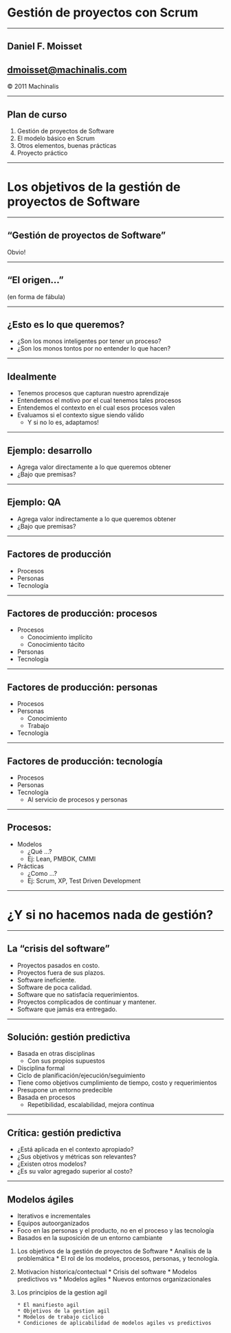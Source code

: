 # Gestión de proyectos con Scrum

----

## Daniel F. Moisset

## dmoisset@machinalis.com

© 2011 Machinalis

----

## Plan de curso

1. Gestión de proyectos de Software
2. El modelo básico en Scrum
3. Otros elementos, buenas prácticas
4. Proyecto práctico

----

# Los objetivos de la gestión de proyectos de Software

----

## “Gestión de proyectos de Software”

Obvio!

----

## “El origen...”

(en forma de fábula)

----

## ¿Esto es lo que queremos?

 * ¿Son los monos inteligentes por tener un proceso?
 * ¿Son los monos tontos por no entender lo que hacen?

----

## Idealmente

 * Tenemos procesos que capturan nuestro aprendizaje
 * Entendemos el motivo por el cual tenemos tales procesos
 * Entendemos el contexto en el cual esos procesos valen
 * Evaluamos si el contexto sigue siendo válido
    * Y si no lo es, adaptamos!

----

## Ejemplo: desarrollo

 * Agrega valor directamente a lo que queremos obtener
 * ¿Bajo que premisas?

----

## Ejemplo: QA

 * Agrega valor indirectamente a lo que queremos obtener
 * ¿Bajo que premisas?

----

## Factores de producción

 * Procesos 
 * Personas
 * Tecnología

----

## Factores de producción: procesos

 * Procesos 
    * Conocimiento implícito
    * Conocimiento tácito
 * Personas
 * Tecnología

----

## Factores de producción: personas

 * Procesos 
 * Personas
    * Conocimiento
    * Trabajo
 * Tecnología

----

## Factores de producción: tecnología

 * Procesos 
 * Personas
 * Tecnología
    * Al servicio de procesos y personas

----
## Procesos:

 * Modelos
    * ¿Qué ...?
    * Ej: Lean, PMBOK, CMMI
 * Prácticas
    * ¿Como ...?
    * Ej: Scrum, XP, Test Driven Development

----
# ¿Y si no hacemos nada de gestión?

----

## La “crisis del software”

 * Proyectos pasados en costo.
 * Proyectos fuera de sus plazos.
 * Software ineficiente.
 * Software de poca calidad.
 * Software que no satisfacía requerimientos.
 * Proyectos complicados de continuar y mantener.
 * Software que jamás era entregado.

----
## Solución: gestión predictiva

 * Basada en otras disciplinas
    * Con sus propios supuestos
 * Disciplina formal
 * Ciclo de planificación/ejecución/seguimiento
 * Tiene como objetivos cumplimiento de tiempo, costo y requerimientos
 * Presupone un entorno predecible
 * Basada en procesos
    * Repetibilidad, escalabilidad, mejora contínua

----
## Crítica: gestión predictiva

 * ¿Está aplicada en el contexto apropiado?
 * ¿Sus objetivos y métricas son relevantes?
 * ¿Existen otros modelos?
 * ¿Es su valor agregado superior al costo?

----
## Modelos ágiles

 * Iterativos e incrementales
 * Equipos autoorganizados
 * Foco en las personas y el producto, no en el proceso y las tecnología
 * Basados en la suposición de un entorno cambiante
 

1. Los objetivos de la gestión de proyectos de Software
       * Analisis de la problemática
       * El rol de los modelos, procesos, personas, y tecnología.
2. Motivacion historica/contectual
       * Crisis del software
       * Modelos predictivos vs
       * Modelos agiles
       * Nuevos entornos organizacionales
3. Los principios de la gestion agil

       * El manifiesto agil
       * Objetivos de la gestion agil
       * Modelos de trabajo ciclico
       * Condiciones de aplicabilidad de modelos agiles vs predictivos
